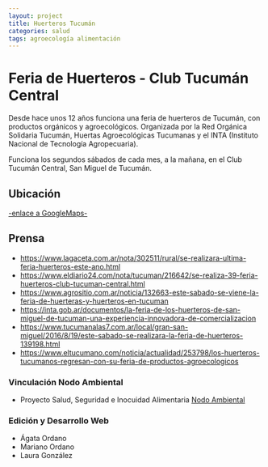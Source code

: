 ```yaml
---
layout: project
title: Huerteros Tucumán
categories: salud
tags: agroecología alimentación
---
```


# Feria de Huerteros - Club Tucumán Central

Desde hace unos 12 años funciona una feria de huerteros de Tucumán, con productos orgánicos y agroecológicos. Organizada por la Red Orgánica Solidaria Tucumán, Huertas Agroecológicas Tucumanas y el INTA (Instituto Nacional de Tecnología Agropecuaria).

Funciona los segundos sábados de cada mes, a la mañana, en el Club Tucumán Central, San Miguel de Tucumán.


## Ubicación
<a href="https://www.google.com/maps/place/Club+Tucum%C3%A1n+Central/@-26.8451095,-65.217589,17z/data=!3m1!4b1!4m5!3m4!1s0x94225c755a2068c7:0x6a27d2f47c2502bc!8m2!3d-26.8451095!4d-65.2154003"> -enlace a GoogleMaps- </a>


## Prensa
+ https://www.lagaceta.com.ar/nota/302511/rural/se-realizara-ultima-feria-huerteros-este-ano.html
+ https://www.eldiario24.com/nota/tucuman/216642/se-realiza-39-feria-huerteros-club-tucuman-central.html
+ https://www.agrositio.com.ar/noticia/132663-este-sabado-se-viene-la-feria-de-huerteras-y-huerteros-en-tucuman
+ https://inta.gob.ar/documentos/la-feria-de-los-huerteros-de-san-miguel-de-tucuman-una-experiencia-innovadora-de-comercializacion
+ https://www.tucumanalas7.com.ar/local/gran-san-miguel/2016/8/19/este-sabado-se-realizara-la-feria-de-huerteros-139198.html
+ https://www.eltucumano.com/noticia/actualidad/253798/los-huerteros-tucumanos-regresan-con-su-feria-de-productos-agroecologicos


### Vinculación Nodo Ambiental
- Proyecto Salud, Seguridad e Inocuidad Alimentaria <a href="https://nodoambiental.org">Nodo Ambiental</a>


### Edición y Desarrollo Web
- Ágata Ordano
- Mariano Ordano
- Laura González
